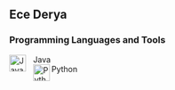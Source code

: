 ## Ece Derya

### Programming Languages and Tools
<div>
  <img align="left" alt="Java" width="30px" style="padding-right: 10px;" src="https://cdn.jsdelivr.net/gh/devicons/devicon@latest/icons/java/java-original.svg" />
  <span>Java</span>
</div>

<div>
  <img align="left" alt="Python" width="30px" style="padding-right-10px" img src="https://cdn.jsdelivr.net/gh/devicons/devicon@latest/icons/python/python-original.svg" />
  <span>Python</span>
</div>


<!--
**ecdry/ecdry** is a ✨ _special_ ✨ repository because its `README.md` (this file) appears on your GitHub profile.

Here are some ideas to get you started:

- 🔭 I’m currently working on ...
- 🌱 I’m currently learning ...
- 👯 I’m looking to collaborate on ...
- 🤔 I’m looking for help with ...
- 💬 Ask me about ...
- 📫 How to reach me: ...
- 😄 Pronouns: ...
- ⚡ Fun fact: ...
-->
